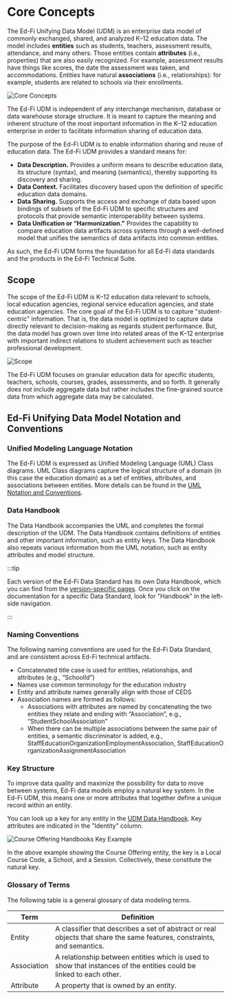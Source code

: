 # Core Concepts

The Ed-Fi Unifying Data Model (UDM) is an enterprise data model of commonly
exchanged, shared, and analyzed K–12 education data. The model includes
**entities** such as students, teachers, assessment results, attendance, and
many others. Those entities contain **attributes** (i.e., properties) that are
also easily recognized. For example, assessment results have things like scores,
the date the assessment was taken, and accommodations. Entities have natural
**associations** (i.e., relationships): for example, students are related to
schools via their enrollments.

![Core Concepts](https://edfidocs.blob.core.windows.net/$web/img/reference/data-standard/image-2023-5-1_8-58-34.png)

The Ed-Fi UDM is independent of any interchange mechanism, database or data
warehouse storage structure. It is meant to capture the meaning and inherent
structure of the most important information in the K–12 education enterprise in
order to facilitate information sharing of education data.

The purpose of the Ed-Fi UDM is to enable information sharing and reuse of
education data. The Ed-Fi UDM provides a standard means for:

* **Data Description.** Provides a uniform means to describe education data,
    its structure (syntax), and meaning (semantics), thereby supporting its
    discovery and sharing.
* **Data Context.** Facilitates discovery based upon the definition of
    specific education data domains.
* **Data Sharing.** Supports the access and exchange of data based upon
    bindings of subsets of the Ed-Fi UDM to specific structures and protocols
    that provide semantic interoperability between systems.
* **Data Unification or “Harmonization."** Provides the capability to compare
    education data artifacts across systems through a well-defined model that
    unifies the semantics of data artifacts into common entities.

As such, the Ed-Fi UDM forms the foundation for all Ed-Fi data standards and the
products in the Ed-Fi Technical Suite.

## Scope

The scope of the Ed-Fi UDM is K–12 education data relevant to schools, local
education agencies, regional service education agencies, and state education
agencies. The core goal of the Ed-Fi UDM is to capture "student-centric"
information. That is, the data model is optimized to capture data directly
relevant to decision-making as regards student performance. But, the data model
has grown over time into related areas of the K–12 enterprise with important
indirect relations to student achievement such as teacher professional
development.

![Scope](https://edfidocs.blob.core.windows.net/$web/img/reference/data-standard/Ed-Fi%20Scope.PNG)

The Ed-Fi UDM focuses on granular education data for specific students,
teachers, schools, courses, grades, assessments, and so forth. It generally does
not include aggregate data but rather includes the fine-grained source data from
which aggregate data may be calculated.

## Ed-Fi Unifying Data Model Notation and Conventions

### Unified Modeling Language Notation

The Ed-Fi UDM is expressed as Unified Modeling Language (UML) Class diagrams.
UML Class diagrams capture the logical structure of a domain (in this case the
education domain) as a set of entities, attributes, and associations between
entities. More details can be found in the [UML Notation and Conventions](../uml-notation-and-conventions.md).

### Data Handbook

The Data Handbook accompanies the UML and completes the formal description of
the UDM. The Data Handbook contains definitions of entities and other important
information, such as entity keys. The Data Handbook also repeats various
information from the UML notation, such as entity attributes and model
structure.

:::tip

Each version of the Ed-Fi Data Standard has its own Data Handbook, which you
can find from the [version-specific pages](../../data-standards.md). Once you
click on the documentation for a specific Data Standard, look for "Handbook"
in the left-side navigation.

:::

### Naming Conventions

The following naming conventions are used for the Ed-Fi Data Standard, and are
consistent across Ed-Fi technical artifacts.

* Concatenated title case is used for entities, relationships, and
    attributes (e.g., “SchoolId”)
* Names use common terminology for the education industry
* Entity and attribute names generally align with those of CEDS
* Association names are formed as follows:
  * Associations with attributes are named by concatenating the two entities
        they relate and ending with “Association”, e.g.,
        “StudentSchoolAssociation”
  * When there can be multiple associations between the same pair of
        entities, a semantic discriminator is added, e.g.,
        StaffEducationOrganizationEmploymentAssociation, StaffEducationOrganizationAssignmentAssociation

### Key Structure

To improve data quality and maximize the possibility for data to move between
systems, Ed-Fi data models employ a natural key system. In the Ed-Fi UDM, this
means one or more attributes that together define a unique record within an
entity.

You can look up a key for any entity in the [UDM Data
Handbook](../udm-handbook.md). Key
attributes are indicated in the "Identity" column.

![Course Offering Handbooks Key Example](https://edfidocs.blob.core.windows.net/$web/img/reference/data-standard/Course%20Offering%20Handbook%20Key%20Example%20-%20cropped.png)

In the above example showing the Course Offering entity, the key is a Local
Course Code, a School, and a Session. Collectively, these constitute the natural
key.

### Glossary of Terms

The following table is a general glossary of data modeling terms.

| Term | Definition |
| --- | --- |
| Entity | A classifier that describes a set of abstract or real objects that share the same features, constraints, and semantics. |
| Association | A relationship between entities which is used to show that instances of the entities could be linked to each other. |
| Attribute | A property that is owned by an entity. |
